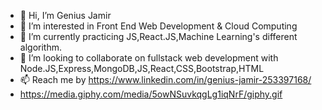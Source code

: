 - 👋 Hi, I’m Genius Jamir
- 👀 I’m interested in Front End Web Development & Cloud Computing
- 🌱 I’m currently practicing JS,React.JS,Machine Learning's different algorithm.
- 💞️ I’m looking to collaborate on fullstack web development with Node.JS,Express,MongoDB,JS,React,CSS,Bootstrap,HTML
- 📫 Reach me by https://www.linkedin.com/in/genius-jamir-253397168/
- https://media.giphy.com/media/5owNSuvkqgLg1iqNrF/giphy.gif


<!---
Genius98/Genius98 is a ✨ special ✨ repository because its `README.md` (this file) appears on your GitHub profile.
You can click the Preview link to take a look at your changes.
--->
